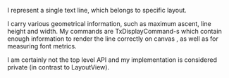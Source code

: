 I represent a single text line, which belongs to specific layout.

I carry various geometrical information, such as maximum ascent, line height and width.
My commands are TxDisplayCommand-s which contain enough information to render
the line correctly on canvas , as well as for measuring font metrics.

I am certainly not the top level API and my implementation is considered private
(in contrast to LayoutView).